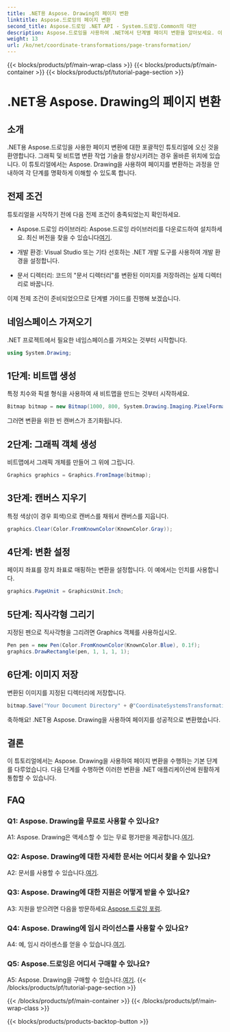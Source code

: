 ```yaml
---
title: .NET용 Aspose. Drawing의 페이지 변환
linktitle: Aspose.드로잉의 페이지 변환
second_title: Aspose.드로잉 .NET API - System.드로잉.Common의 대안
description: Aspose.드로잉을 사용하여 .NET에서 단계별 페이지 변환을 알아보세요. 이 포괄적인 튜토리얼을 통해 그래픽 기술을 향상시키세요.
weight: 13
url: /ko/net/coordinate-transformations/page-transformation/
---
```


{{< blocks/products/pf/main-wrap-class >}}
{{< blocks/products/pf/main-container >}}
{{< blocks/products/pf/tutorial-page-section >}}

# .NET용 Aspose. Drawing의 페이지 변환

## 소개

.NET용 Aspose.드로잉을 사용한 페이지 변환에 대한 포괄적인 튜토리얼에 오신 것을 환영합니다. 그래픽 및 비트맵 변환 작업 기술을 향상시키려는 경우 올바른 위치에 있습니다. 이 튜토리얼에서는 Aspose. Drawing을 사용하여 페이지를 변환하는 과정을 안내하여 각 단계를 명확하게 이해할 수 있도록 합니다.

## 전제 조건

튜토리얼을 시작하기 전에 다음 전제 조건이 충족되었는지 확인하세요.

-  Aspose.드로잉 라이브러리: Aspose.드로잉 라이브러리를 다운로드하여 설치하세요. 최신 버전을 찾을 수 있습니다[여기](https://releases.aspose.com/drawing/net/).

- 개발 환경: Visual Studio 또는 기타 선호하는 .NET 개발 도구를 사용하여 개발 환경을 설정합니다.

- 문서 디렉터리: 코드의 "문서 디렉터리"를 변환된 이미지를 저장하려는 실제 디렉터리로 바꿉니다.

이제 전제 조건이 준비되었으므로 단계별 가이드를 진행해 보겠습니다.

## 네임스페이스 가져오기

.NET 프로젝트에서 필요한 네임스페이스를 가져오는 것부터 시작합니다.

```csharp
using System.Drawing;
```

## 1단계: 비트맵 생성

특정 치수와 픽셀 형식을 사용하여 새 비트맵을 만드는 것부터 시작하세요.

```csharp
Bitmap bitmap = new Bitmap(1000, 800, System.Drawing.Imaging.PixelFormat.Format32bppPArgb);
```

그러면 변환을 위한 빈 캔버스가 초기화됩니다.

## 2단계: 그래픽 객체 생성

비트맵에서 그래픽 개체를 만들어 그 위에 그립니다.

```csharp
Graphics graphics = Graphics.FromImage(bitmap);
```

## 3단계: 캔버스 지우기

특정 색상(이 경우 회색)으로 캔버스를 채워서 캔버스를 지웁니다.

```csharp
graphics.Clear(Color.FromKnownColor(KnownColor.Gray));
```

## 4단계: 변환 설정

페이지 좌표를 장치 좌표로 매핑하는 변환을 설정합니다. 이 예에서는 인치를 사용합니다.

```csharp
graphics.PageUnit = GraphicsUnit.Inch;
```

## 5단계: 직사각형 그리기

지정된 펜으로 직사각형을 그리려면 Graphics 객체를 사용하십시오.

```csharp
Pen pen = new Pen(Color.FromKnownColor(KnownColor.Blue), 0.1f);
graphics.DrawRectangle(pen, 1, 1, 1, 1);
```

## 6단계: 이미지 저장

변환된 이미지를 지정된 디렉터리에 저장합니다.

```csharp
bitmap.Save("Your Document Directory" + @"CoordinateSystemsTransformations\PageTransformation_out.png");
```

축하해요! .NET용 Aspose. Drawing을 사용하여 페이지를 성공적으로 변환했습니다.

## 결론

이 튜토리얼에서는 Aspose. Drawing을 사용하여 페이지 변환을 수행하는 기본 단계를 다루었습니다. 다음 단계를 수행하면 이러한 변환을 .NET 애플리케이션에 원활하게 통합할 수 있습니다.

## FAQ

### Q1: Aspose. Drawing을 무료로 사용할 수 있나요?

 A1: Aspose. Drawing은 액세스할 수 있는 무료 평가판을 제공합니다.[여기](https://releases.aspose.com/).

### Q2: Aspose. Drawing에 대한 자세한 문서는 어디서 찾을 수 있나요?

 A2: 문서를 사용할 수 있습니다.[여기](https://reference.aspose.com/drawing/net/).

### Q3: Aspose. Drawing에 대한 지원은 어떻게 받을 수 있나요?

 A3: 지원을 받으려면 다음을 방문하세요.[Aspose.드로잉 포럼](https://forum.aspose.com/c/diagram/17).

### Q4: Aspose. Drawing에 임시 라이선스를 사용할 수 있나요?

 A4: 예, 임시 라이센스를 얻을 수 있습니다.[여기](https://purchase.aspose.com/temporary-license/).

### Q5: Aspose.드로잉은 어디서 구매할 수 있나요?

 A5: Aspose. Drawing을 구매할 수 있습니다.[여기](https://purchase.aspose.com/buy).
{{< /blocks/products/pf/tutorial-page-section >}}

{{< /blocks/products/pf/main-container >}}
{{< /blocks/products/pf/main-wrap-class >}}

{{< blocks/products/products-backtop-button >}}
